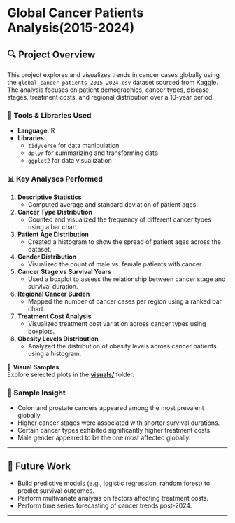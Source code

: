 # Global Cancer Patients Analysis(2015-2024)
## 🔍 Project Overview

This project explores and visualizes trends in cancer cases globally using the `global_cancer_patients_2015_2024.csv` dataset sourced from Kaggle. The analysis focuses on patient demographics, cancer types, disease stages, treatment costs, and regional distribution over a 10-year period.

### 🧰 Tools & Libraries Used

- **Language**: R  
- **Libraries**:  
  - `tidyverse` for data manipulation  
  - `dplyr` for summarizing and transforming data  
  - `ggplot2` for data visualization

### 📊 Key Analyses Performed

1. **Descriptive Statistics**
     * Computed average and standard deviation of patient ages.
2. **Cancer Type Distribution**
     * Counted and visualized the frequency of different cancer types using a bar chart.
3. **Patient Age Distribution**
     * Created a histogram to show the spread of patient ages across the dataset.  
4. **Gender Distribution**
     * Visualized the count of male vs. female patients with cancer.
5. **Cancer Stage vs Survival Years**
     * Used a boxplot to assess the relationship between cancer stage and survival duration.
6. **Regional Cancer Burden**
     * Mapped the number of cancer cases per region using a ranked bar chart. 
8. **Treatment Cost Analysis**
     * Visualized treatment cost variation across cancer types using boxplots.
9. **Obesity Levels Distribution**
     * Analyzed the distribution of obesity levels across cancer patients using a histogram.

📸 **Visual Samples**  
Explore selected plots in the [**visuals/**](visuals) folder.

### 📌 Sample Insight

- Colon and prostate cancers appeared among the most prevalent globally.  
- Higher cancer stages were associated with shorter survival durations.  
- Certain cancer types exhibited significantly higher treatment costs.  
- Male gender appeared to be the one most affected globally.

---

## 🚀 Future Work

- Build predictive models (e.g., logistic regression, random forest) to predict survival outcomes.
- Perform multivariate analysis on factors affecting treatment costs.
- Perform time series forecasting of cancer trends post-2024.

---




